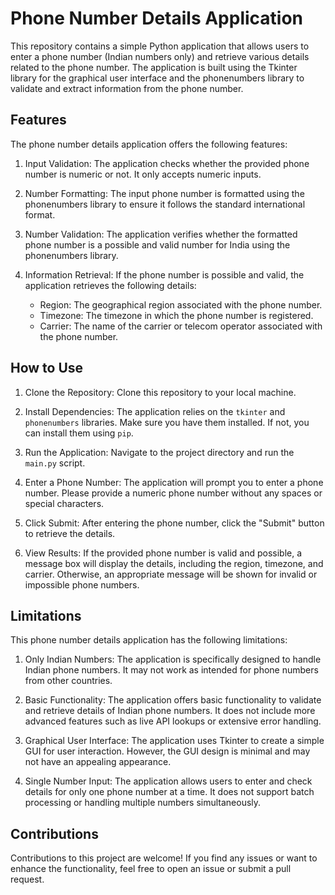 # Phone Number Details Application

This repository contains a simple Python application that allows users to enter a phone number (Indian numbers only) and retrieve various details related to the phone number. The application is built using the Tkinter library for the graphical user interface and the phonenumbers library to validate and extract information from the phone number.

## Features

The phone number details application offers the following features:

1. Input Validation: The application checks whether the provided phone number is numeric or not. It only accepts numeric inputs.

2. Number Formatting: The input phone number is formatted using the phonenumbers library to ensure it follows the standard international format.

3. Number Validation: The application verifies whether the formatted phone number is a possible and valid number for India using the phonenumbers library.

4. Information Retrieval: If the phone number is possible and valid, the application retrieves the following details:
   - Region: The geographical region associated with the phone number.
   - Timezone: The timezone in which the phone number is registered.
   - Carrier: The name of the carrier or telecom operator associated with the phone number.

## How to Use

1. Clone the Repository: Clone this repository to your local machine.

2. Install Dependencies: The application relies on the `tkinter` and `phonenumbers` libraries. Make sure you have them installed. If not, you can install them using `pip`.

3. Run the Application: Navigate to the project directory and run the `main.py` script.

4. Enter a Phone Number: The application will prompt you to enter a phone number. Please provide a numeric phone number without any spaces or special characters.

5. Click Submit: After entering the phone number, click the "Submit" button to retrieve the details.

6. View Results: If the provided phone number is valid and possible, a message box will display the details, including the region, timezone, and carrier. Otherwise, an appropriate message will be shown for invalid or impossible phone numbers.

## Limitations

This phone number details application has the following limitations:

1. Only Indian Numbers: The application is specifically designed to handle Indian phone numbers. It may not work as intended for phone numbers from other countries.

2. Basic Functionality: The application offers basic functionality to validate and retrieve details of Indian phone numbers. It does not include more advanced features such as live API lookups or extensive error handling.

3. Graphical User Interface: The application uses Tkinter to create a simple GUI for user interaction. However, the GUI design is minimal and may not have an appealing appearance.

4. Single Number Input: The application allows users to enter and check details for only one phone number at a time. It does not support batch processing or handling multiple numbers simultaneously.

## Contributions

Contributions to this project are welcome! If you find any issues or want to enhance the functionality, feel free to open an issue or submit a pull request.


